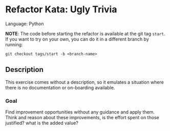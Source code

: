 # Refactor Kata: Ugly Trivia

Language: Python

__NOTE__: The code before starting the refactor is available at the git tag `start`. If you want to try on your own, 
you can do it in a different branch by running: 
```
git checkout tags/start -b <branch-name> 
```

## Description

This exercise comes without a description, so it emulates a situation where there is no documentation or on-boarding
available.

### Goal 

Find improvement opportunities without any guidance and apply them. Think and reason about these improvements, is the 
effort spent on those justified? what is the added value? 

